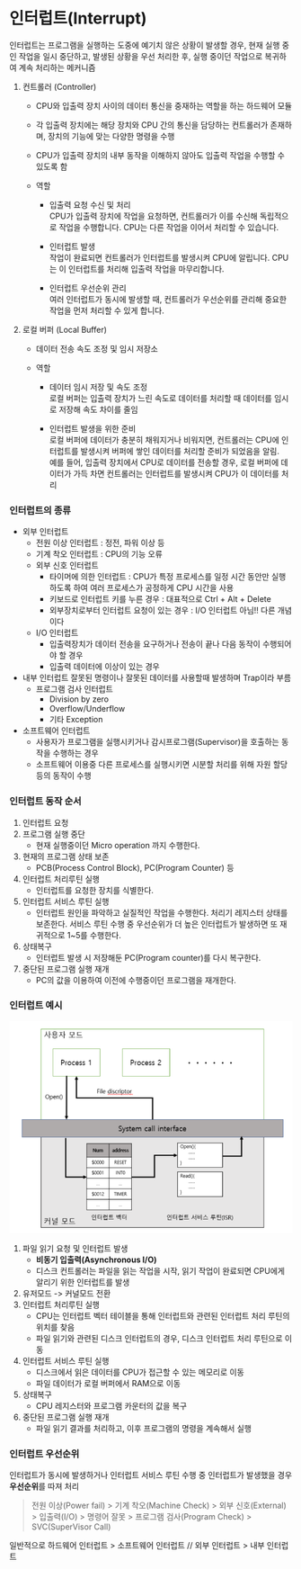 # 인터럽트(Interrupt)

인터럽트는 프로그램을 실행하는 도중에 예기치 않은 상황이 발생할 경우, 현재 실행 중인 작업을 일시 중단하고, 발생된 상황을 우선 처리한 후, 실행 중이던 작업으로 복귀하여 계속 처리하는 메커니즘

1. 컨트롤러 (Controller)  
   - CPU와 입출력 장치 사이의 데이터 통신을 중재하는 역할을 하는 하드웨어 모듈
   - 각 입출력 장치에는 해당 장치와 CPU 간의 통신을 담당하는 컨트롤러가 존재하며, 장치의 기능에 맞는 다양한 명령을 수행
   - CPU가 입출력 장치의 내부 동작을 이해하지 않아도 입출력 작업을 수행할 수 있도록 함

   - 역할
     - 입출력 요청 수신 및 처리  
      CPU가 입출력 장치에 작업을 요청하면, 컨트롤러가 이를 수신해 독립적으로 작업을 수행합니다. CPU는 다른 작업을 이어서 처리할 수 있습니다.

     - 인터럽트 발생  
      작업이 완료되면 컨트롤러가 인터럽트를 발생시켜 CPU에 알립니다. CPU는 이 인터럽트를 처리해 입출력 작업을 마무리합니다.

     - 인터럽트 우선순위 관리  
      여러 인터럽트가 동시에 발생할 때, 컨트롤러가 우선순위를 관리해 중요한 작업을 먼저 처리할 수 있게 합니다.

2. 로컬 버퍼 (Local Buffer)  
   - 데이터 전송 속도 조정 및 임시 저장소

   - 역할
     - 데이터 임시 저장 및 속도 조정  
        로컬 버퍼는 입출력 장치가 느린 속도로 데이터를 처리할 때 데이터를 임시로 저장해 속도 차이를 줄임

     - 인터럽트 발생을 위한 준비  
        로컬 버퍼에 데이터가 충분히 채워지거나 비워지면, 컨트롤러는 CPU에 인터럽트를 발생시켜 버퍼에 쌓인 데이터를 처리할 준비가 되었음을 알림.  
        예를 들어, 입출력 장치에서 CPU로 데이터를 전송할 경우, 로컬 버퍼에 데이터가 가득 차면 컨트롤러는 인터럽트를 발생시켜 CPU가 이 데이터를 처리

### 인터럽트의 종류

- 외부 인터럽트
  - 전원 이상 인터럽트 : 정전, 파워 이상 등
  - 기계 착오 인터럽트 : CPU의 기능 오류
  - 외부 신호 인터럽트
    - 타이머에 의한 인터럽트 : CPU가 특정 프로세스를 일정 시간 동안만 실행하도록 하여 여러 프로세스가 공정하게 CPU 시간을 사용
    - 키보드로 인터럽트 키를 누른 경우 : 대표적으로 Ctrl + Alt + Delete
    - 외부장치로부터 인터럽트 요청이 있는 경우 : I/O 인터럽트 아님!! 다른 개념이다
  - I/O 인터럽트
    - 입출력장치가 데이터 전송을 요구하거나 전송이 끝나 다음 동작이 수행되어야 할 경우
    - 입출력 데이터에 이상이 있는 경우  
- 내부 인터럽트
  잘못된 명령이나 잘못된 데이터를 사용할때 발생하며 Trap이라 부름
  - 프로그램 검사 인터럽트
    - Division by zero
    - Overflow/Underflow
    - 기타 Exception
- 소프트웨어 인터럽트
  - 사용자가 프로그램을 실행시키거나 감시프로그램(Supervisor)을 호출하는 동작을 수행하는 경우
  - 소프트웨어 이용중 다른 프로세스를 실행시키면 시분할 처리를 위해 자원 할당 등의 동작이 수행

### 인터럽트 동작 순서

1. 인터럽트 요청
2. 프로그램 실행 중단 
   - 현재 실행중이던 Micro operation 까지 수행한다.
3. 현재의 프로그램 상태 보존 
   - PCB(Process Control Block), PC(Program Counter) 등
4. 인터럽트 처리루틴 실행 
   - 인터럽트를 요청한 장치를 식별한다.
5. 인터럽트 서비스 루틴 실행 
   - 인터럽트 원인을 파악하고 실질적인 작업을 수행한다. 처리기 레지스터 상태를 보존한다. 서비스 루틴 수행 중 우선순위가 더 높은 인터럽트가 발생하면 또 재귀적으로 1~5를 수행한다.
6. 상태복구 
   - 인터럽트 발생 시 저장해둔 PC(Program counter)를 다시 복구한다.
7. 중단된 프로그램 실행 재개 
   - PC의 값을 이용하여 이전에 수행중이던 프로그램을 재개한다.

### 인터럽트 예시

![인터럽트](/OperatingSystem/images/인터럽트.png)

1. 파일 읽기 요청 및 인터럽트 발생
   - **비동기 입출력(Asynchronous I/O)**
   - 디스크 컨트롤러는 파일을 읽는 작업을 시작, 읽기 작업이 완료되면 CPU에게 알리기 위한 인터럽트를 발생
2. 유저모드 -> 커널모드 전환
3. 인터럽트 처리루틴 실행
   - CPU는 인터럽트 벡터 테이블을 통해 인터럽트와 관련된 인터럽트 처리 루틴의 위치를 찾음
   - 파일 읽기와 관련된 디스크 인터럽트의 경우, 디스크 인터럽트 처리 루틴으로 이동
4. 인터럽트 서비스 루틴 실행
   - 디스크에서 읽은 데이터를 CPU가 접근할 수 있는 메모리로 이동
   - 파일 데이터가 로컬 버퍼에서 RAM으로 이동
5. 상태복구
   - CPU 레지스터와 프로그램 카운터의 값을 복구
6. 중단된 프로그램 실행 재개
   - 파일 읽기 결과를 처리하고, 이후 프로그램의 명령을 계속해서 실행

### 인터럽트 우선순위

인터럽트가 동시에 발생하거나 인터럽트 서비스 루틴 수행 중 인터럽트가 발생했을 경우 **우선순위**를 따져 처리  
> 전원 이상(Power fail) > 기계 착오(Machine Check) > 외부 신호(External) > 입출력(I/O) > 명령어 잘못 > 프로그램 검사(Program Check) > SVC(SuperVisor Call)

일반적으로 하드웨어 인터럽트 > 소프트웨어 인터럽트 // 외부 인터럽트 > 내부 인터럽트
